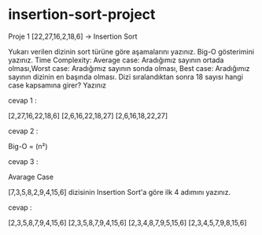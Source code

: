 # insertion-sort-project


Proje 1
[22,27,16,2,18,6] -> Insertion Sort

Yukarı verilen dizinin sort türüne göre aşamalarını yazınız.
Big-O gösterimini yazınız.
Time Complexity: Average case: Aradığımız sayının ortada olması,Worst case: Aradığımız sayının sonda olması, Best case: Aradığımız sayının dizinin en başında olması.
Dizi sıralandıktan sonra 18 sayısı hangi case kapsamına girer? Yazınız


 cevap 1 :

[2,27,16,22,18,6]
[2,6,16,22,18,27]
[2,6,16,18,22,27]



 cevap 2 :

Big-O = (n²)


 cevap 3 :

Avarage Case





[7,3,5,8,2,9,4,15,6] dizisinin Insertion Sort'a göre ilk 4 adımını yazınız.

 cevap : 

[2,3,5,8,7,9,4,15,6]
[2,3,5,8,7,9,4,15,6]
[2,3,4,8,7,9,5,15,6]
[2,3,4,5,7,9,8,15,6]









